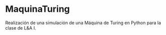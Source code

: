 # MaquinaTuring
 Realización de una simulación de una Máquina de Turing en Python para la clase de L&A I.

